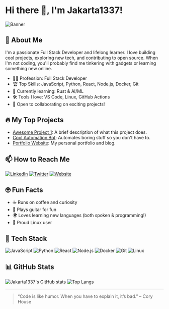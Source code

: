 # Hi there 👋, I'm Jakarta1337!

![Banner](https://i.imgur.com/your-custom-banner.png) <!-- Replace with your own banner, or remove this line -->

## 🚀 About Me

I'm a passionate Full Stack Developer and lifelong learner. I love building cool projects, exploring new tech, and contributing to open source. When I'm not coding, you'll probably find me tinkering with gadgets or learning something new online.

- 🧑‍💻 Profession: Full Stack Developer
- 🏆 Top Skills: JavaScript, Python, React, Node.js, Docker, Git
- 🌱 Currently learning: Rust & AI/ML
- 🛠️ Tools I love: VS Code, Linux, GitHub Actions
- 🤝 Open to collaborating on exciting projects!

## 🔥 My Top Projects

- [Awesome Project 1](https://github.com/Jakarta1337/awesome-project-1): A brief description of what this project does.
- [Cool Automation Bot](https://github.com/Jakarta1337/cool-automation-bot): Automates boring stuff so you don't have to.
- [Portfolio Website](https://jakarta1337.dev): My personal portfolio and blog.

## 📫 How to Reach Me

[![LinkedIn](https://img.shields.io/badge/LinkedIn-blue?logo=linkedin)](https://linkedin.com/in/jakarta1337)
[![Twitter](https://img.shields.io/badge/Twitter-1DA1F2?logo=twitter&logoColor=white)](https://twitter.com/jakarta1337)
[![Website](https://img.shields.io/badge/Website-Visit-2ea44f?logo=google-chrome&logoColor=white)](https://jakarta1337.dev)

## 🤓 Fun Facts

- ☕ Runs on coffee and curiosity
- 🎸 Plays guitar for fun
- 🌍 Loves learning new languages (both spoken & programming!)
- 🐧 Proud Linux user

## 🧰 Tech Stack

![JavaScript](https://img.shields.io/badge/-JavaScript-F7DF1E?logo=javascript&logoColor=black)
![Python](https://img.shields.io/badge/-Python-3776AB?logo=python&logoColor=white)
![React](https://img.shields.io/badge/-React-20232A?logo=react)
![Node.js](https://img.shields.io/badge/-Node.js-339933?logo=node.js&logoColor=white)
![Docker](https://img.shields.io/badge/-Docker-2496ED?logo=docker&logoColor=white)
![Git](https://img.shields.io/badge/-Git-F05032?logo=git&logoColor=white)
![Linux](https://img.shields.io/badge/-Linux-FCC624?logo=linux&logoColor=black)

## 📊 GitHub Stats

![Jakarta1337's GitHub stats](https://github-readme-stats.vercel.app/api?username=Jakarta1337&show_icons=true&theme=tokyonight)
![Top Langs](https://github-readme-stats.vercel.app/api/top-langs/?username=Jakarta1337&layout=compact&theme=tokyonight)

---

> “Code is like humor. When you have to explain it, it’s bad.” – Cory House

<!--
✨ Feel free to update this README with your real info!
-->
